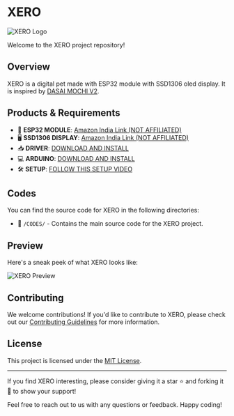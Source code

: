 # XERO

![XERO Logo](logo.png)

Welcome to the XERO project repository!

## Overview

XERO is a digital pet made with ESP32 module with SSD1306 oled display. It is inspired by [DASAI MOCHI V2](https://dasai.com.au/pages/mochi-global).

## Products & Requirements

- 🛒 **ESP32 MODULE**: [Amazon India Link (NOT AFFILIATED)](https://amzn.eu/d/beWduWT)
- 🖥️ **SSD1306 DISPLAY**: [Amazon India Link (NOT AFFILIATED)](https://amzn.eu/d/cUM6rOB)
- 📥 **DRIVER**: [DOWNLOAD AND INSTALL](https://www.silabs.com/developers/usb-to-uart-bridge-vcp-drivers?tab=downloads)
- 💻 **ARDUINO**: [DOWNLOAD AND INSTALL](https://www.arduino.cc/en/software)
- 🛠️ **SETUP**: [FOLLOW THIS SETUP VIDEO](https://youtu.be/jIQSlYtGWTI?si=zVSgMWec_HEFtHW7)

## Codes

You can find the source code for XERO in the following directories:

- 📂 `/CODES/` - Contains the main source code for the XERO project.

## Preview

Here's a sneak peek of what XERO looks like:

![XERO Preview](preview.png)

## Contributing

We welcome contributions! If you'd like to contribute to XERO, please check out our [Contributing Guidelines](CONTRIBUTING.md) for more information.

## License

This project is licensed under the [MIT License](LICENSE).

---

If you find XERO interesting, please consider giving it a star ⭐ and forking it 🍴 to show your support!

Feel free to reach out to us with any questions or feedback. Happy coding!
